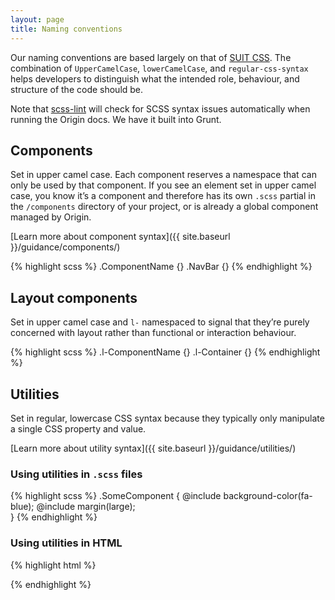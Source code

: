 ```yaml
---
layout: page
title: Naming conventions
---
```


Our naming conventions are based largely on that of [SUIT CSS](https://suitcss.github.io/). The combination of `UpperCamelCase`, `lowerCamelCase`, and `regular-css-syntax` helps developers to distinguish what the intended role, behaviour, and structure of the code should be.

Note that [scss-lint](https://github.com/brigade/scss-lint) will check for SCSS syntax issues automatically when running the Origin docs. We have it built into Grunt.

## Components
Set in upper camel case. Each component reserves a namespace that can only be used by that component. If you see an element set in upper camel case, you know it’s a component and therefore has its own `.scss` partial in the `/components` directory of your project, or is already a global component managed by Origin.

[Learn more about component syntax]({{ site.baseurl }}/guidance/components/)

{% highlight scss %}
.ComponentName {}
.NavBar {}
{% endhighlight %}


## Layout components
Set in upper camel case and `l-` namespaced to signal that they’re purely concerned with layout rather than functional or interaction behaviour.

{% highlight scss %}
.l-ComponentName {}
.l-Container {}
{% endhighlight %}


## Utilities
Set in regular, lowercase CSS syntax because they typically only manipulate a single CSS property and value.

[Learn more about utility syntax]({{ site.baseurl }}/guidance/utilities/)

### Using utilities in `.scss` files
{% highlight scss %}
.SomeComponent {
  @include background-color(fa-blue);
  @include margin(large);  
}
{% endhighlight %}

### Using utilities in HTML
{% highlight html %}
<div class="u-background-color--fa-blue u-margin--large"></div>
{% endhighlight %}
